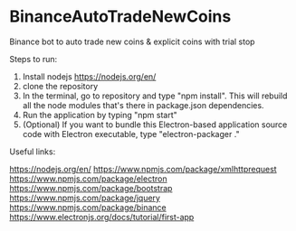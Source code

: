 # BinanceAutoTradeNewCoins
Binance bot to auto trade new coins &amp; explicit coins with trial stop


Steps to run:
1. Install nodejs https://nodejs.org/en/
2. clone the repository
3. In the terminal, go to repository and type "npm install". This will rebuild all the node modules that's there in package.json dependencies.
4. Run the application by typing "npm start"
5. (Optional) If you want to bundle this Electron-based application source code with Electron executable, type "electron-packager ."

Useful links:

https://nodejs.org/en/
https://www.npmjs.com/package/xmlhttprequest
https://www.npmjs.com/package/electron
https://www.npmjs.com/package/bootstrap
https://www.npmjs.com/package/jquery
https://www.npmjs.com/package/binance
https://www.electronjs.org/docs/tutorial/first-app
